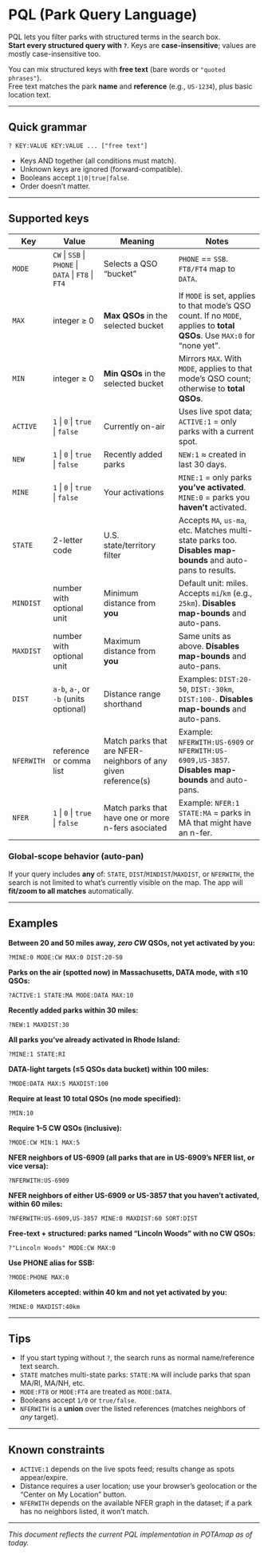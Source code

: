 # PQL (Park Query Language)

PQL lets you filter parks with structured terms in the search box.  
**Start every structured query with `?`**. Keys are **case-insensitive**; values are mostly case-insensitive too.

You can mix structured keys with **free text** (bare words or `"quoted phrases"`).  
Free text matches the park **name** and **reference** (e.g., `US-1234`), plus basic location text.

---

## Quick grammar

```
? KEY:VALUE KEY:VALUE ... ["free text"]
```

- Keys AND together (all conditions must match).
- Unknown keys are ignored (forward-compatible).
- Booleans accept `1|0|true|false`.
- Order doesn’t matter.

---

## Supported keys

| Key | Value | Meaning | Notes |
|---|---|---|---|
| `MODE` | `CW` \| `SSB` \| `PHONE` \| `DATA` \| `FT8` \| `FT4` | Selects a QSO “bucket” | `PHONE` == `SSB`. `FT8/FT4` map to `DATA`. |
| `MAX` | integer ≥ 0 | **Max QSOs** in the selected bucket | If `MODE` is set, applies to that mode’s QSO count. If no `MODE`, applies to **total QSOs**. Use `MAX:0` for “none yet”. |
| `MIN` | integer ≥ 0 | **Min QSOs** in the selected bucket | Mirrors `MAX`. With `MODE`, applies to that mode’s QSO count; otherwise to **total QSOs**. |
| `ACTIVE` | `1` \| `0` \| `true` \| `false` | Currently on-air | Uses live spot data; `ACTIVE:1` = only parks with a current spot. |
| `NEW` | `1` \| `0` \| `true` \| `false` | Recently added parks | `NEW:1` ≈ created in last 30 days. |
| `MINE` | `1` \| `0` \| `true` \| `false` | Your activations | `MINE:1` = only parks **you’ve activated**. `MINE:0` = parks you **haven’t** activated. |
| `STATE` | 2-letter code | U.S. state/territory filter | Accepts `MA`, `us-ma`, etc. Matches multi-state parks too. **Disables map-bounds** and auto-pans to results. |
| `MINDIST` | number with optional unit | Minimum distance from **you** | Default unit: miles. Accepts `mi`/`km` (e.g., `25km`). **Disables map-bounds** and auto-pans. |
| `MAXDIST` | number with optional unit | Maximum distance from **you** | Same units as above. **Disables map-bounds** and auto-pans. |
| `DIST` | `a-b`, `a-`, or `-b` (units optional) | Distance range shorthand | Examples: `DIST:20-50`, `DIST:-30km`, `DIST:100-`. **Disables map-bounds** and auto-pans. |
| `NFERWITH` | reference or comma list | Match parks that are NFER-neighbors of any given reference(s) | Example: `NFERWITH:US-6909` or `NFERWITH:US-6909,US-3857`. **Disables map-bounds** and auto-pans. |
| `NFER` | `1` \| `0` \| `true` \| `false` | Match parks that have one or more n-fers asociated | Example: `NFER:1 STATE:MA` = parks in MA that might have an n-fer. |
### Global-scope behavior (auto-pan)
If your query includes **any** of: `STATE`, `DIST`/`MINDIST`/`MAXDIST`, or `NFERWITH`, the search is not limited to what’s currently visible on the map. The app will **fit/zoom to all matches** automatically.

---

## Examples

**Between 20 and 50 miles away, *zero CW* QSOs, not yet activated by you:**
```
?MINE:0 MODE:CW MAX:0 DIST:20-50
```

**Parks on the air (spotted now) in Massachusetts, DATA mode, with ≤10 QSOs:**
```
?ACTIVE:1 STATE:MA MODE:DATA MAX:10
```

**Recently added parks within 30 miles:**
```
?NEW:1 MAXDIST:30
```

**All parks you’ve already activated in Rhode Island:**
```
?MINE:1 STATE:RI
```

**DATA-light targets (≤5 QSOs data bucket) within 100 miles:**
```
?MODE:DATA MAX:5 MAXDIST:100
```

**Require at least 10 total QSOs (no mode specified):**
```
?MIN:10
```

**Require 1–5 CW QSOs (inclusive):**
```
?MODE:CW MIN:1 MAX:5
```

**NFER neighbors of US-6909 (all parks that are in US-6909’s NFER list, or vice versa):**
```
?NFERWITH:US-6909
```

**NFER neighbors of either US-6909 or US-3857 that you haven’t activated, within 60 miles:**
```
?NFERWITH:US-6909,US-3857 MINE:0 MAXDIST:60 SORT:DIST
```

**Free-text + structured: parks named “Lincoln Woods” with no CW QSOs:**
```
?"Lincoln Woods" MODE:CW MAX:0
```

**Use PHONE alias for SSB:**
```
?MODE:PHONE MAX:0
```

**Kilometers accepted: within 40 km and not yet activated by you:**
```
?MINE:0 MAXDIST:40km
```

---

## Tips

- If you start typing without `?`, the search runs as normal name/reference text search.
- `STATE` matches multi-state parks: `STATE:MA` will include parks that span MA/RI, MA/NH, etc.
- `MODE:FT8` or `MODE:FT4` are treated as `MODE:DATA`.
- Booleans accept `1/0` or `true/false`.
- `NFERWITH` is a **union** over the listed references (matches neighbors of *any* target).

---

## Known constraints

- `ACTIVE:1` depends on the live spots feed; results change as spots appear/expire.
- Distance requires a user location; use your browser’s geolocation or the “Center on My Location” button.
- `NFERWITH` depends on the available NFER graph in the dataset; if a park has no neighbors listed, it won’t match.

---

*This document reflects the current PQL implementation in POTAmap as of today.*
